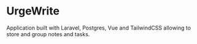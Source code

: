 # UrgeWrite

Application built with Laravel, Postgres, Vue and TailwindCSS allowing to store and group notes and tasks.
